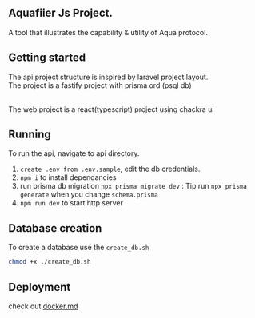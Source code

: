 ## Aquafiier Js Project.
A tool that illustrates the capability & utility of Aqua protocol.

## Getting started 
The api project structure is inspired by laravel project layout.<br/> The project is a fastify project with prisma ord (psql db)<br/><br/>

The web project is a react(typescript) project using chackra ui


## Running 
To run the api, navigate to api directory.
1. `create .env from .env.sample`, edit the db credentials.
2. `npm i` to install dependancies
3. run prisma db migration `npx prisma migrate dev` : Tip run `npx prisma generate` when you change `schema.prisma`
4. `npm run dev` to start http server

## Database creation

To create a database use the `create_db.sh`

```bash
chmod +x ./create_db.sh
```

## Deployment
check out [docker.md](./docker.md)
